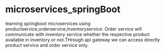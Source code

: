 # microservices_springBoot
learning springboot microservices using productservice,orderservice,inventoryservice. Order service will communicate with inventory service whether the respective product available in inventory or not.THrough api gateway we can access directly product service and order service only.
